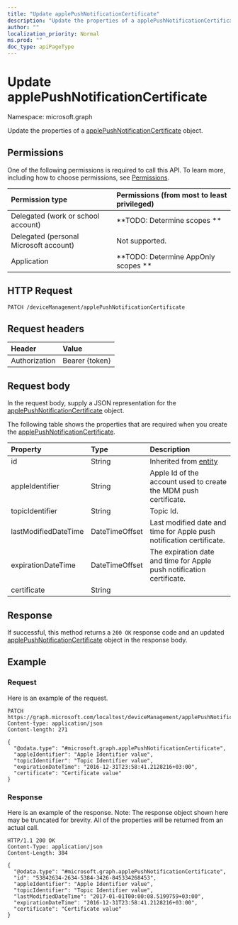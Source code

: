 ```yaml
---
title: "Update applePushNotificationCertificate"
description: "Update the properties of a applePushNotificationCertificate object."
author: ""
localization_priority: Normal
ms.prod: ""
doc_type: apiPageType
---
```


# Update applePushNotificationCertificate

Namespace: microsoft.graph

Update the properties of a [applePushNotificationCertificate](../resources/applepushnotificationcertificate.md) object.

## Permissions
One of the following permissions is required to call this API. To learn more, including how to choose permissions, see [Permissions](/concepts/permissions-reference.md).

|Permission type|Permissions (from most to least privileged)|
|:---|:---|
|Delegated (work or school account)|**TODO: Determine scopes **|
|Delegated (personal Microsoft account)|Not supported.|
|Application|**TODO: Determine AppOnly scopes **|

## HTTP Request
<!-- {
  "blockType": "ignored"
}
-->
``` http
PATCH /deviceManagement/applePushNotificationCertificate
```

## Request headers
|Header|Value|
|:---|:---|
|Authorization|Bearer {token}|

## Request body
In the request body, supply a JSON representation for the [applePushNotificationCertificate](../resources/applepushnotificationcertificate.md) object.

The following table shows the properties that are required when you create the [applePushNotificationCertificate](../resources/applepushnotificationcertificate.md).

|Property|Type|Description|
|:---|:---|:---|
|id|String| Inherited from [entity](../resources/entity.md)|
|appleIdentifier|String|Apple Id of the account used to create the MDM push certificate.|
|topicIdentifier|String|Topic Id.|
|lastModifiedDateTime|DateTimeOffset|Last modified date and time for Apple push notification certificate.|
|expirationDateTime|DateTimeOffset|The expiration date and time for Apple push notification certificate.|
|certificate|String||



## Response
If successful, this method returns a `200 OK` response code and an updated [applePushNotificationCertificate](../resources/applepushnotificationcertificate.md) object in the response body.

## Example

### Request
Here is an example of the request.
<!-- {
  "blockType": "request",
  "name": "update_applepushnotificationcertificate"
}
-->
``` http
PATCH https://graph.microsoft.com/localtest/deviceManagement/applePushNotificationCertificate
Content-type: application/json
Content-length: 271

{
  "@odata.type": "#microsoft.graph.applePushNotificationCertificate",
  "appleIdentifier": "Apple Identifier value",
  "topicIdentifier": "Topic Identifier value",
  "expirationDateTime": "2016-12-31T23:58:41.2128216+03:00",
  "certificate": "Certificate value"
}
```

### Response
Here is an example of the response. Note: The response object shown here may be truncated for brevity. All of the properties will be returned from an actual call.
<!-- {
  "blockType": "response",
  "truncated": true
}
-->
``` http
HTTP/1.1 200 OK
Content-Type: application/json
Content-Length: 384

{
  "@odata.type": "#microsoft.graph.applePushNotificationCertificate",
  "id": "53842634-2634-5384-3426-845334268453",
  "appleIdentifier": "Apple Identifier value",
  "topicIdentifier": "Topic Identifier value",
  "lastModifiedDateTime": "2017-01-01T00:00:08.5199759+03:00",
  "expirationDateTime": "2016-12-31T23:58:41.2128216+03:00",
  "certificate": "Certificate value"
}
```

